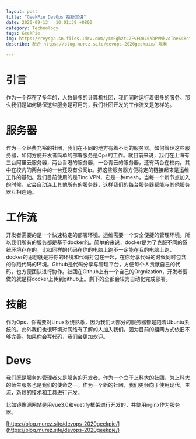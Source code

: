 ```yaml
---
layout: post
title: "GeekPie DevOps 招新宣讲"
date: 2020-09-13   10:01:59 +0800
category: Technology
tags: GeekPie
img: https://reysga.sn.files.1drv.com/y4mFghztL7FvFQnC6VbPVNkvoTneS4knteQY8KXCvH439hKC6Ffergw1v1BZZfY6GXUfyyUe_XsbjPXnoChffv2G0Ra9D5-7dYNGi1WcxtcDxWTVuXU6vH9oZnitwrY16GLApdYqfPrlxJks5sywUabM8FN1GDQ1FI8w31wtAbKs_0LTSfUi7Jfifv06nf_kVKR6h1ZqUGB9JxBgyB9Ve2X7A?width=720&height=321&cropmode=none
describe: 配合 https://blog.murez.site/devops-2020geekpie/ 观看

---
```




# 引言

作为一个存在了多年的，人数最多的计算机社团，我们同时运行着很多的服务。那么我们是如何确保这些服务是可用的，我们社团开发的工作流又是怎样的。



# 服务器

作为一个经费充裕的社团，我们在不同的地方有着不同的服务器。如何管理这些服务器，如何方便开发者简单的部署服务是Ops的工作。就目前来说，我们在上海有三台阿里云服务器，两台香港的服务器，一台青云的服务器，还有两台在校内。其中在校内的两台中的一台还没有公网ip。把这些服务器方便稳定的链接起来是运维工作的基础。我们目前使用的是Tinc VPN，它是一种mesh，当每一个新节点加入的时候，它会自动连上其他所有的服务器，这样我们的每台服务器都能与其他服务器互相连通。

# 工作流

开发者需要的是一个快速稳定的部署环境。运维需要一个安全便捷的管理环境。所以我们所有的服务都是基于docker的。简单的来说，docker是为了克服不同的系统环境存在的，比如同样的代码在你的电脑上跑不一定能在我的电脑上跑，docker的思想就是将你的环境和代码打包在一起，在你分享代码的时候同时包含的你跑代码的环境。Github是代码分享与管理平台，方便每个人贡献自己的代码，也方便团队进行协作。社团在Github上有一个自己的Orgnization，开发者要做的就是将docker上传到github上。剩下的全都会较为自动化完成部署。

# 技能

作为Ops，你需要对Linux系统熟悉，因为我们大部分的服务器都是跑着Ubuntu系统的。此外我们也很环境对网络有了解的人加入我们，因为目前的组网方式依旧不够完善。如果你会写代码，我们会更加欢迎。

# Devs

我们既是服务的管理者又是服务的开发者。作为一个立于上科大的社团，为上科大的师生服务也是我们的使命之一。作为一个新的社团，我们更倾向于使用现代，主流，新颖的技术和工具进行开发。

比如镜像源网站是用vue3.0和vuetify框架进行开发的，并使用nginx作为服务器。



[https://blog.murez.site/devops-2020geekpie/](https://blog.murez.site/devops-2020geekpie/)

